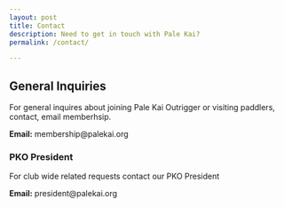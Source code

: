 ```yaml
---
layout: post
title: Contact
description: Need to get in touch with Pale Kai?
permalink: /contact/

---
```


<div class="row">
	<div class="12u 12u$(medium)">
		<h2>General Inquiries</h2>
		<p>For general inquires about joining Pale Kai Outrigger or visiting paddlers, contact, email memberhsip.</p>
		
<p><strong>Email:</strong> membership@palekai.org</p>

</div>
<div class="row">
	<div class="6u 12u$(medium)">
		<h3>PKO President</h3>
		<p>For club wide related requests contact our PKO President</p>
		<p><strong>Email:</strong> president@palekai.org</p>
	</div>
</div>

